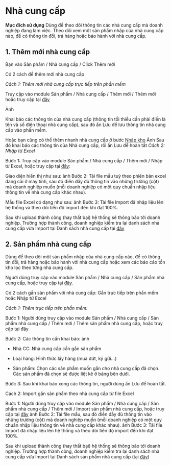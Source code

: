 # Nhà cung cấp
**Mục đích sử dụng** 
Dùng để theo dõi thông tin các nhà cung cấp mà doanh nghiệp đang làm việc.
Theo dõi xem một sản phẩm nhập của nhà cung cấp nào, để có thông tin đổi, trả hàng hoặc bảo hành với nhà cung cấp.
## 1. Thêm mới nhà cung cấp
Bạn vào Sản phẩm / Nhà cung cấp / Click Thêm mới

Có 2 cách để thêm mới nhà cung cấp

*Cách 1: Thêm mới nhà cung cấp trực tiếp trên phần mềm*

Truy cập vào module Sản phẩm / Nhà cung cấp / Thêm mới / Thêm mới hoặc truy cập tại [đây](https://new.nhanh.vn/supplier/manage/index?tab=add)

Ảnh 

Khai báo các thông tin của nhà cung cấp (thông tin tối thiểu cần phải điền là tên và số điện thoại nhà cung cấp), sau đó ấn Lưu để lưu thông tin nhà cung cấp vào phần mềm.

Hoặc bạn cũng có thể thêm nhanh nhà cung cấp ở bước [Nhập kho](https://new.nhanh.vn/inventory/bill/import)
Ảnh
Sau đó khai báo các thông tin của Nhà cung cấp, rồi ấn Lưu để hoàn tất
*Cách 2: Nhập từ Excel*

Bước 1: Truy cập vào module Sản phẩm / Nhà cung cấp / Thêm mới / Nhập từ Excel, hoặc truy cập tại [đây](https://new.nhanh.vn/supplier/manage/index?tab=import):

Giao diện hiển thị như sau:
ảnh
Bước 2: Tải file mẫu tuỳ theo phiên bản excel đang cài ở máy tính, sau đó điền đầy đủ thông tin vào những trường (cột) mà doanh nghiệp muốn (mỗi doanh nghiệp có một quy chuẩn nhập liệu thông tin về nhà cung cấp khác nhau).

Mẫu file Excel có dạng như sau:
ảnh 
Bước 3: Tải file Import đã nhập liệu lên hệ thống và theo dõi tiến độ import đến khi đạt 100%.

Sau khi upload thành công (hay thất bại) hệ thống sẽ thông báo tới doanh nghiệp. Trường hợp thành công, doanh nghiệp kiểm tra lại danh sách nhà cung cấp vừa Import tại Danh sách nhà cung cấp  tại [đây](https://new.nhanh.vn/supplier/manage/index)

## 2. Sản phẩm nhà cung cấp
Dùng để theo dõi một sản phẩm nhập của nhà cung cấp nào, để có thông tin đổi, trả hàng hoặc bảo hành với nhà cung cấp hoặc xem các báo cáo tồn kho lọc theo từng nhà cung cấp.

Người dùng truy cập vào module Sản phẩm / Nhà cung cấp / Sản phẩm nhà cung cấp, hoặc truy cập tại [đây](https://new.nhanh.vn/supplier/product/index).

Có 2 cách gắn sản phẩm với nhà cung cấp: Gắn trực tiếp trên phần mềm hoặc Nhập từ Excel

*Cách 1: Thêm trực tiếp trên phần mềm:*

Bước 1: Người dùng truy cập vào module Sản phẩm / Nhà cung cấp / Sản phẩm nhà cung cấp / Thêm mới / Thêm sản phẩm nhà cung cấp, hoặc truy cập tại [đây](https://new.nhanh.vn/supplier/product/index?tab=add)

Bước 2: Các thông tin cần khai báo:
ảnh
- Nhà CC: Nhà cung cấp cần gắn sản phẩm

- Loại hàng: Hình thức lấy hàng (mua đứt, ký gửi…)

- Sản phẩm: Chọn các sản phẩm muốn gắn cho nhà cung cấp đã chọn. Các sản phẩm đã chọn sẽ được liệt kê ở bảng bên dưới.

Bước 3: Sau khi khai báo xong các thông tin, người dùng ấn Lưu để hoàn tất.

Cách 2: Import gắn sản phẩm theo nhà cung cấp từ file Excel

Bước 1: Người dùng truy cập vào module Sản phẩm / Nhà cung cấp / Sản phẩm nhà cung cấp / Thêm mới / Import sản phẩm nhà cung cấp, hoặc truy cập tại [đây](https://new.nhanh.vn/supplier/product/index?tab=import) 
ảnh
Bước 2: Tải file mẫu, sau đó điền đầy đủ thông tin vào những trường (cột) mà doanh nghiệp muốn (mỗi doanh nghiệp có một quy chuẩn nhập liệu thông tin về nhà cung cấp khác nhau).
ảnh
Bước 3: Tải file Import đã nhập liệu lên hệ thống và theo dõi tiến độ import đến khi đạt 100%.

Sau khi upload thành công (hay thất bại) hệ thống sẽ thông báo tới doanh nghiệp. Trường hợp thành công, doanh nghiệp kiểm tra lại danh sách nhà cung cấp vừa Import tại Danh sách sản phẩm nhà cung cấp (tại [đây](https://new.nhanh.vn/supplier/product/index))


